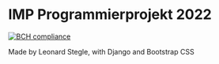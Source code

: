 # IMP Programmierprojekt 2022
[![BCH compliance](https://bettercodehub.com/edge/badge/L-S-2020/IMP_Projekt_2022?branch=master&token=0b4625151cb13ce475dfb5164c70c74cc9067cb0)](https://bettercodehub.com/)

Made by Leonard Stegle, with Django and Bootstrap CSS
